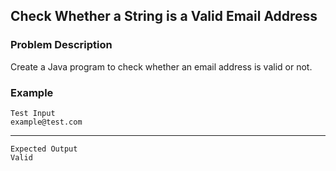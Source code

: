 ## Check Whether a String is a Valid Email Address

### Problem Description
Create a Java program to check whether an email address is valid or not.

### Example
    Test Input
    example@test.com
-----
    Expected Output
    Valid
